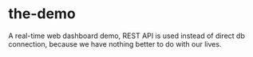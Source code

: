 # the-demo
A real-time web dashboard demo, REST API is used instead of direct db connection, because we have nothing better to do with our lives.
